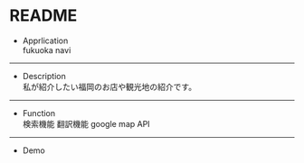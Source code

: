 # README


* Apprlication  
fukuoka navi
---
* Description  
私が紹介したい福岡のお店や観光地の紹介です。
---
* Function  
検索機能
翻訳機能
google map API
---
* Demo  

